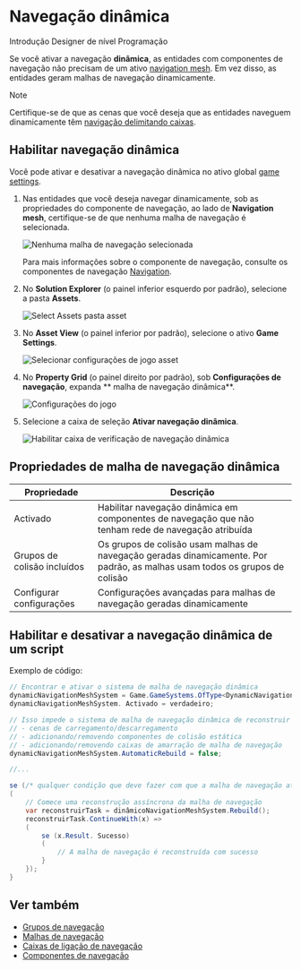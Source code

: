 # Navegação dinâmica

<span class="badge text-bg-primary">Introdução</span>
<span class="badge text-bg-success"> Designer de nível </span>
<span class="badge text-bg-success">Programação</span>

Se você ativar a navegação **dinâmica**, as entidades com componentes de navegação não precisam de um ativo [navigation mesh](navigation-meshes.md). Em vez disso, as entidades geram malhas de navegação dinamicamente.

> [!Note]
> Certifique-se de que as cenas que você deseja que as entidades naveguem dinamicamente têm [navigação delimitando caixas](navigation-bounding-boxes.md).

## Habilitar navegação dinâmica

Você pode ativar e desativar a navegação dinâmica no ativo global [game settings](../game-studio/game-settings.md).

1. Nas entidades que você deseja navegar dinamicamente, sob as propriedades do componente de navegação, ao lado de **Navigation mesh**, certifique-se de que nenhuma malha de navegação é selecionada.

   ![ Nenhuma malha de navegação selecionada](media/no-navigation-mesh-selected.png)

   Para mais informações sobre o componente de navegação, consulte os componentes de navegação [Navigation](navigation-components.md).

2. No **Solution Explorer** (o painel inferior esquerdo por padrão), selecione a pasta **Assets**.

   ![Select Assets pasta asset](media/select-asset-folder.png)

3. No **Asset View** (o painel inferior por padrão), selecione o ativo **Game Settings**.

   ![Selecionar configurações de jogo asset](media/select-game-settings-asset.png)

4. No **Property Grid** (o painel direito por padrão), sob **Configurações de navegação**, expanda ** malha de navegação dinâmica**.

   ![ Configurações do jogo ](media/expand-dynamic-navigation-mesh.png)

5. Selecione a caixa de seleção **Ativar navegação dinâmica**.

   ![ Habilitar caixa de verificação de navegação dinâmica](media/enable-dynamic-navigation.png)

## Propriedades de malha de navegação dinâmica

| Propriedade | Descrição |
|---------------------------|--------------
| Activado | Habilitar navegação dinâmica em componentes de navegação que não tenham rede de navegação atribuída |
| Grupos de colisão incluídos | Os grupos de colisão usam malhas de navegação geradas dinamicamente. Por padrão, as malhas usam todos os grupos de colisão |
| Configurar configurações | Configurações avançadas para malhas de navegação geradas dinamicamente |

## Habilitar e desativar a navegação dinâmica de um script

Exemplo de código:

```cs
// Encontrar e ativar o sistema de malha de navegação dinâmica
dynamicNavigationMeshSystem = Game.GameSystems.OfType<DynamicNavigationMeshSystem>().FirstOrDefault();
dynamicNavigationMeshSystem. Activado = verdadeiro;

// Isso impede o sistema de malha de navegação dinâmica de reconstruir automaticamente nos casos de folowing:
// - cenas de carregamento/descarregamento
// - adicionando/removendo componentes de colisão estática
// - adicionando/removendo caixas de amarração de malha de navegação
dynamicNavigationMeshSystem.AutomaticRebuild = false;

//...

se (/* qualquer condição que deve fazer com que a malha de navegação atualize (por exemplo, porta aberta/fecha) */)
(
	// Comece uma reconstrução assíncrona da malha de navegação
	var reconstruirTask = dinâmicoNavigationMeshSystem.Rebuild();
	reconstruirTask.ContinueWith(x) =>
	(
		se (x.Result. Sucesso)
		(
			// A malha de navegação é reconstruída com sucesso
		}
	});
}
```

## Ver também

* [Grupos de navegação](navigation-groups.md)
* [Malhas de navegação](navigation-meshes.md)
* [Caixas de ligação de navegação](navigation-bounding-boxes.md)
* [Componentes de navegação](navigation-components.md)